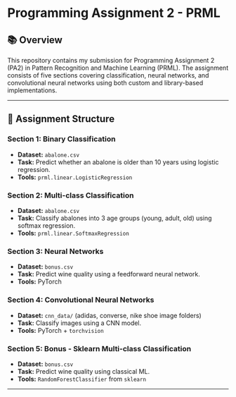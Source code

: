 # Programming Assignment 2 - PRML  

## 📚 Overview
This repository contains my submission for Programming Assignment 2 (PA2) in Pattern Recognition and Machine Learning (PRML). The assignment consists of five sections covering classification, neural networks, and convolutional neural networks using both custom and library-based implementations.

---

## 🧠 Assignment Structure

###  Section 1: Binary Classification
- **Dataset:** `abalone.csv`
- **Task:** Predict whether an abalone is older than 10 years using logistic regression.
- **Tools:** `prml.linear.LogisticRegression`

###  Section 2: Multi-class Classification
- **Dataset:** `abalone.csv`
- **Task:** Classify abalones into 3 age groups (young, adult, old) using softmax regression.
- **Tools:** `prml.linear.SoftmaxRegression`

###  Section 3: Neural Networks
- **Dataset:** `bonus.csv`
- **Task:** Predict wine quality using a feedforward neural network.
- **Tools:** PyTorch

###  Section 4: Convolutional Neural Networks
- **Dataset:** `cnn_data/` (adidas, converse, nike shoe image folders)
- **Task:** Classify images using a CNN model.
- **Tools:** PyTorch + `torchvision`

###  Section 5: Bonus - Sklearn Multi-class Classification
- **Dataset:** `bonus.csv`
- **Task:** Predict wine quality using classical ML.
- **Tools:** `RandomForestClassifier` from `sklearn`

---


